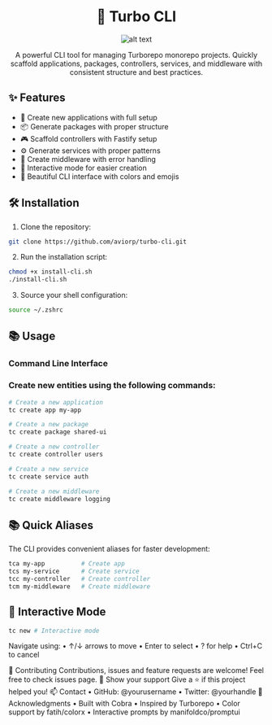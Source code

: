 <div align="center">
  <h1>🚀 Turbo CLI</h1>
  
  ![alt text](https://tenor.com/view/goku-flying-nimbus-dragon-ball-kid-goku-gif-27039833)

  <p>A powerful CLI tool for managing Turborepo monorepo projects. Quickly scaffold applications, packages, controllers, services, and middleware with consistent structure and best practices.</p>

</div>

## ✨ Features

- 📱 Create new applications with full setup
- 📦 Generate packages with proper structure
- 🎮 Scaffold controllers with Fastify setup
- ⚙️ Generate services with proper patterns
- 🔗 Create middleware with error handling
- 🎯 Interactive mode for easier creation
- 🎨 Beautiful CLI interface with colors and emojis

## 🛠 Installation

1. Clone the repository:

```bash
git clone https://github.com/aviorp/turbo-cli.git
```

2. Run the installation script:

```bash
chmod +x install-cli.sh
./install-cli.sh
```

3. Source your shell configuration:

```bash
source ~/.zshrc
```

## 📚 Usage

### Command Line Interface

### Create new entities using the following commands:

```bash
# Create a new application
tc create app my-app

# Create a new package
tc create package shared-ui

# Create a new controller
tc create controller users

# Create a new service
tc create service auth

# Create a new middleware
tc create middleware logging

```

## 📚 Quick Aliases

The CLI provides convenient aliases for faster development:

```bash
tca my-app          # Create app
tcs my-service      # Create service
tcc my-controller   # Create controller
tcm my-middleware   # Create middleware
```

## 🎯 Interactive Mode

```bash
tc new # Interactive mode
```

Navigate using:
• ↑/↓ arrows to move
• Enter to select
• ? for help
• Ctrl+C to cancel

🤝 Contributing
Contributions, issues and feature requests are welcome! Feel free to check issues page.
🌟 Show your support
Give a ⭐️ if this project helped you!
📫 Contact
• GitHub: @yourusername
• Twitter: @yourhandle
🙏 Acknowledgments
• Built with Cobra
• Inspired by Turborepo
• Color support by fatih/colorx
• Interactive prompts by manifoldco/promptui
